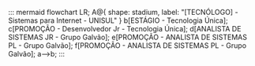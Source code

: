 ::: mermaid
flowchart LR;
A@{ shape: stadium, label: "[TECNÓLOGO] - Sistemas para Internet - UNISUL" }
b[ESTÁGIO - Tecnologia Única];
c[PROMOÇÃO - Desenvolvedor Jr - Tecnologia Única];
d[ANALISTA DE SISTEMAS JR - Grupo Galvão];
e[PROMOÇÃO - ANALISTA DE SISTEMAS PL - Grupo Galvão];
f[PROMOÇÃO - ANALISTA DE SISTEMAS PL - Grupo Galvão];
a-->b;
:::
